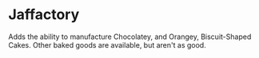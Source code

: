 # Jaffactory
Adds the ability to manufacture Chocolatey, and Orangey, Biscuit-Shaped Cakes. Other baked goods are available, but aren't as good.
